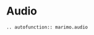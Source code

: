 # Audio

<!-- TODO: add interactive marimo.audio doc.
At the moment, our components app uses released versions of marimo, so these changes will lag behind. -->
<!-- <iframe class="demo" src="https://components.marimo.io/?component=refresh" frameborder="no"></iframe> -->

```{eval-rst}
.. autofunction:: marimo.audio
```
